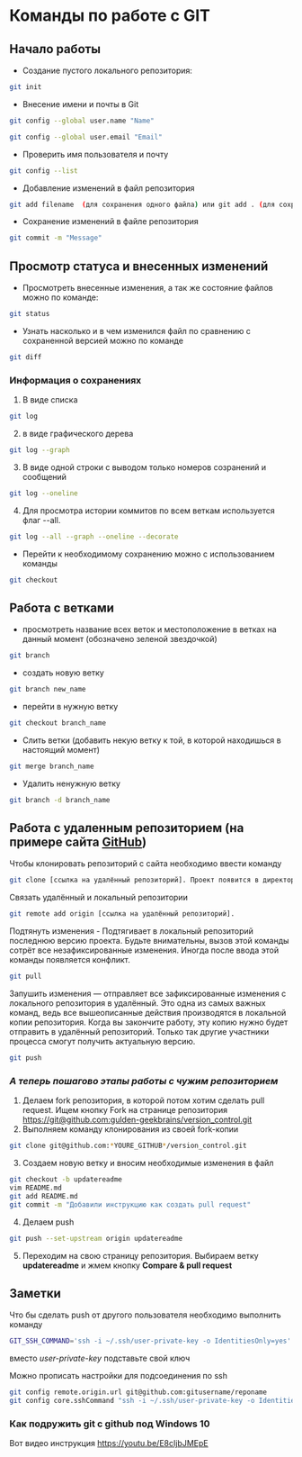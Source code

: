 # Команды по работе с GIT

## Начало работы

+ Создание пустого локального репозитория:
```sh 
git init
```

+ Внесение имени и почты в Git
```sh
git config --global user.name "Name"

git config --global user.email "Email"
```
+ Проверить имя пользователя и почту 
```sh
git config --list
```

+ Добавление изменений в файл репозитория
```sh
git add filename  (для сохранения одного файла) или git add . (для сохранения изменений во всех файлах)
```

+ Сохранение изменений в файле репозитория
```sh 
git commit -m "Message"
```

## Просмотр статуса и внесенных изменений

+ Просмотреть внесенные изменения, а так же состояние файлов можно по команде:
```sh
git status
```

+ Узнать насколько и в чем изменился файл по сравнению с сохраненной версией можно по команде 
```sh 
git diff
```

### Информация о сохранениях
1. В виде списка
```sh
git log
```
2. в виде графического дерева
```sh
git log --graph
```

3. В виде одной строки с выводом только номеров созранений и сообщений
```sh
git log --oneline
```

4. Для просмотра истории коммитов по всем веткам используется флаг --all.

```sh
git log --all --graph --oneline --decorate
```

+ Перейти к необходимому сохранению можно с использованием команды
```sh
git checkout
```

## Работа с ветками
- просмотреть название всех веток и местоположение в ветках на данный момент (обозначено зеленой звездочкой)
```sh
git branch
```
- создать новую ветку
```sh
git branch new_name
```
- перейти в нужную ветку
```sh
git checkout branch_name
```
- Слить ветки (добавить некую ветку к той, в которой находишься в настоящий момент)
```sh
git merge branch_name
```
- Удалить ненужную ветку
```sh
git branch -d branch_name
```

## Работа с удаленным репозиторием (на примере сайта [GitHub](GitHub.ru))

Чтобы клонировать репозиторий с сайта необходимо ввести команду
```sh
git clone [ссылка на удалённый репозиторий]. Проект появится в директории, где вы находились в момент клонирования.
```

Связать удалённый и локальный репозитории 
```sh
git remote add origin [ссылка на удалённый репозиторий].
```

Подтянуть изменения - Подтягивает в локальный репозиторий последнюю версию проекта. Будьте внимательны, вызов этой команды сотрёт все незафиксированные изменения. Иногда после ввода этой команды появляется конфликт.
```sh
git pull
```
Запушить изменения — отправляет все зафиксированные изменения с локального репозитория в удалённый. Это одна из самых важных команд, ведь все вышеописанные действия производятся в локальной копии репозитория. Когда вы закончите работу, эту копию нужно будет отправить в удалённый репозиторий. Только так другие участники процесса смогут получить актуальную версию.

```sh
git push
```



### __*А теперь пошагово этапы работы с чужим репозиторием*__

1. Делаем fork репозитория, в которой потом хотим сделать pull request. Ищем кнопку Fork на странице репозитория <https://git@github.com:gulden-geekbrains/version_control.git>
2. Выполняем команду клонирования из своей fork-копии
```sh
git clone git@github.com:*YOURE_GITHUB*/version_control.git
```
3. Создаем новую ветку и вносим необходимые изменения в файл
```sh
git checkout -b updatereadme
vim README.md
git add README.md
git commit -m "Добавили инструкцию как создать pull request"
```
4. Делаем push  
```sh
git push --set-upstream origin updatereadme
```
5. Переходим на свою страницу репозитория. Выбираем ветку **updatereadme** и жмем кнопку **Compare & pull request**

## Заметки

Что бы сделать push от другого пользователя необходимо выполнить команду
```sh
GIT_SSH_COMMAND='ssh -i ~/.ssh/user-private-key -o IdentitiesOnly=yes' git push git@github.com:gulden-geekbrains/version_control.git
```

вместо *user-private-key* подставьте свой ключ

Можно прописать настройки для подсоединения по ssh
```sh
git config remote.origin.url git@github.com:gitusername/reponame
git config core.sshCommand "ssh -i ~/.ssh/user-private-key -o IdentitiesOnly=yes"
```
### Как подружить git с github под Windows 10

Вот видео инструкция https://youtu.be/E8cIjbJMEpE
